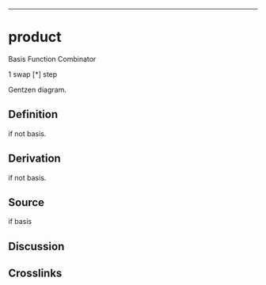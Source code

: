 ------------------------------------------------------------------------

# product

Basis Function Combinator

1 swap \[\*\] step

Gentzen diagram.

## Definition

if not basis.

## Derivation

if not basis.

## Source

if basis

## Discussion

## Crosslinks
